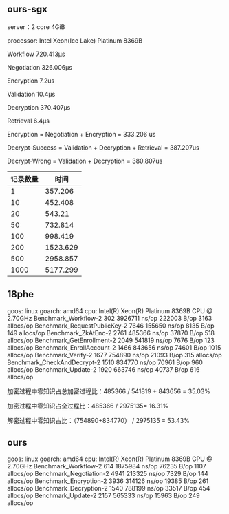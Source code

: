 ## ours-sgx

server：2 core 4GiB

processor: Intel Xeon(Ice Lake) Platinum 8369B

Workflow 		720.413µs

Negotiation 	326.006µs

Encryption 	 7.2us

Validation	    10.4µs

Decryption	   370.407µs

Retrieval     	 6.4µs

Encryption = Negotiation + Encryption = 333.206 us

Decrypt-Success = Validation + Decryption + Retrieval = 387.207us

Decrypt-Wrong = Validation + Decryption = 380.807us

| 记录数量 | 时间     |
| -------- | -------- |
| 1        | 357.206  |
| 10       | 452.408  |
| 20       | 543.21   |
| 50       | 732.814  |
| 100      | 998.419  |
| 200      | 1523.629 |
| 500      | 2958.857 |
| 1000     | 5177.299 |



## 18phe

goos: linux
goarch: amd64
cpu: Intel(R) Xeon(R) Platinum 8369B CPU @ 2.70GHz
Benchmark_Workflow-2           	     302	   3926711 ns/op	  222003 B/op	    3163 allocs/op
Benchmark_RequestPublicKey-2   	    7646	    155650 ns/op	    8135 B/op	     149 allocs/op
Benchmark_ZkAtEnc-2            	    2761	    485366 ns/op	   37870 B/op	     518 allocs/op
Benchmark_GetEnrollment-2      	    2049	    541819 ns/op	    7676 B/op	     123 allocs/op
Benchmark_EnrollAccount-2      	    1466	    843656 ns/op	   74601 B/op	    1015 allocs/op
Benchmark_Verify-2             	    1677	    754890 ns/op	   21093 B/op	     315 allocs/op
Benchmark_CheckAndDecrypt-2    	    1510	    834770 ns/op	   70961 B/op	     960 allocs/op
Benchmark_Update-2             	    1920	    663746 ns/op	   40737 B/op	     616 allocs/op

加密过程中零知识占总加密过程比：485366 /  541819 +  843656 = 35.03%

加密过程中零知识占全过程比：485366 /  2975135= 16.31%

解密过程中零知识占比：（754890+834770） / 2975135 = 53.43%

## ours

goos: linux
goarch: amd64
cpu: Intel(R) Xeon(R) Platinum 8369B CPU @ 2.70GHz
Benchmark_Workflow-2      	     614	   1875984 ns/op	   76235 B/op	    1107 allocs/op
Benchmark_Negotiation-2   	    4941	    213325 ns/op	    7329 B/op	     144 allocs/op
Benchmark_Encryption-2    	    3936	    314126 ns/op	   19385 B/op	     261 allocs/op
Benchmark_Decryption-2    	    1540	    788199 ns/op	   33517 B/op	     454 allocs/op
Benchmark_Update-2        	    2157	    565333 ns/op	   15963 B/op	     249 allocs/op

